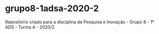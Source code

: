 # grupo8-1adsa-2020-2
Repositório criado para a disciplina de Pesquisa e Inovação - Grupo 8 - 1º ADS - Turma A - 2020/2
